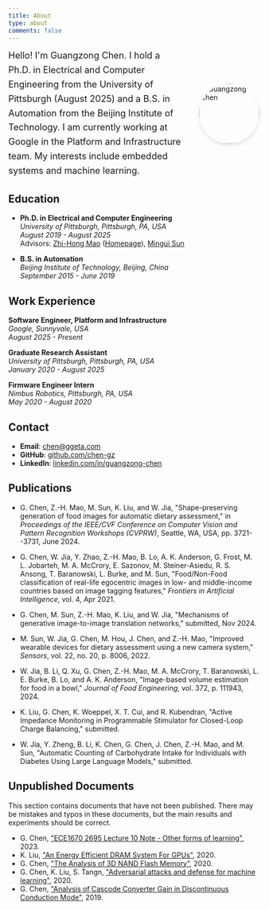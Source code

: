 ```yaml
---
title: About
type: about
comments: false
---
```


<div style="display: flex; align-items: center; gap: 30px; margin-bottom: 20px;">
  <div style="flex: 1;">
  <p style="margin: 0; font-size: 18px; line-height: 1.6;">Hello! I'm Guangzong Chen. I hold a Ph.D. in Electrical and Computer Engineering from the University of Pittsburgh (August 2025) and a B.S. in Automation from the Beijing Institute of Technology. I am currently working at Google in the Platform and Infrastructure team. My interests include embedded systems and machine learning.</p>
  </div>
  <div style="flex: 0 0 120px;">
    <img src="https://avatars.githubusercontent.com/u/18215354?v=4" alt="Guangzong Chen" style="width: 120px; height: 120px; border-radius: 50%; object-fit: cover; box-shadow: 0 4px 8px rgba(0,0,0,0.1);">
  </div>
</div> 

## Education

- **Ph.D. in Electrical and Computer Engineering**  
  *University of Pittsburgh, Pittsburgh, PA, USA*  
  *August 2019 - August 2025*  
  Advisors: [Zhi-Hong Mao](https://www.engineering.pitt.edu/people/faculty/zhi-hong-mao/) ([Homepage](https://sites.pitt.edu/~zhm4/)), [Mingui Sun](https://www.neurosurgery.pitt.edu/people/mingui-sun)

- **B.S. in Automation**  
  *Beijing Institute of Technology, Beijing, China*  
  *September 2015 - June 2019*

## Work Experience

**Software Engineer, Platform and Infrastructure**  
  *Google, Sunnyvale, USA*  
  *August 2025 - Present*

**Graduate Research Assistant**  
  *University of Pittsburgh, Pittsburgh, PA, USA*  
  *January 2020 - August 2025*

**Firmware Engineer Intern**  
  *Nimbus Robotics, Pittsburgh, PA, USA*  
  *May 2020 - August 2020*

## Contact

- **Email**: [chen@ggeta.com](mailto:chen@ggeta.com)
- **GitHub**: [github.com/chen-gz](https://github.com/chen-gz)
- **LinkedIn**: [linkedin.com/in/guangzong-chen](https://linkedin.com/in/guangzong-chen)

## Publications

- G. Chen, Z.-H. Mao, M. Sun, K. Liu, and W. Jia, "Shape-preserving generation of food images for automatic dietary assessment," in *Proceedings of the IEEE/CVF Conference on Computer Vision and Pattern Recognition Workshops (CVPRW)*, Seattle, WA, USA, pp. 3721--3731, June 2024.

- G. Chen, W. Jia, Y. Zhao, Z.-H. Mao, B. Lo, A. K. Anderson, G. Frost, M. L. Jobarteh, M. A. McCrory, E. Sazonov, M. Steiner-Asiedu, R. S. Ansong, T. Baranowski, L. Burke, and M. Sun, "Food/Non-Food classification of real-life egocentric images in low- and middle-income countries based on image tagging features," *Frontiers in Artificial Intelligence*, vol. 4, Apr 2021.

- G. Chen, M. Sun, Z.-H. Mao, K. Liu, and W. Jia, "Mechanisms of generative image-to-image translation networks," submitted, Nov 2024.

- M. Sun, W. Jia, G. Chen, M. Hou, J. Chen, and Z.-H. Mao, "Improved wearable devices for dietary assessment using a new camera system," *Sensors*, vol. 22, no. 20, p. 8006, 2022.

- W. Jia, B. Li, Q. Xu, G. Chen, Z.-H. Mao, M. A. McCrory, T. Baranowski, L. E. Burke, B. Lo, and A. K. Anderson, "Image-based volume estimation for food in a bowl," *Journal of Food Engineering*, vol. 372, p. 111943, 2024.

- K. Liu, G. Chen, K. Woeppel, X. T. Cui, and R. Kubendran, "Active Impedance Monitoring in Programmable Stimulator for Closed-Loop Charge Balancing," submitted.

- W. Jia, Y. Zheng, B. Li, K. Chen, G. Chen, J. Chen, Z.-H. Mao, and M. Sun, "Automatic Counting of Carbohydrate Intake for Individuals with Diabetes Using Large Language Models," submitted.

## Unpublished Documents

This section contains documents that have not been published. There may be mistakes and typos in these documents, but the main results and experiments should be correct.

- G. Chen, ["ECE1670 2695 Lecture 10 Note - Other forms of learning"](/papers/Class%20ECE1670%202695%20Lecture%2010%20Note%20-%20Other%20forms%20of%20learning%20-%202023.pdf), 2023.
- K. Liu, ["An Energy Efficient DRAM System For GPUs"](/papers/Class%20An%20Energy%20Efficient%20DRAM%20System%20For%20GPUs%20-%20Kangni%20-%202020.pdf), 2020.
- G. Chen, ["The Analysis of 3D NAND Flash Memory"](/papers/Class%20ECE2263%20finial%20-%20The%20Analysis%20of%203D%20NAND%20Flash%20Memory%20-%202020.pdf), 2020.
- G. Chen, K. Liu, S. Tangn, ["Adversarial attacks and defense for machine learning"](/papers/Class%20Information%20Security%20Final%20Report%20-%20Adversarial%20attacks%20and%20defense%20for%20machine%20learning%20-%202020.pdf), 2020.
- G. Chen, ["Analysis of Cascode Converter Gain in Discontinuous Conduction Mode"](/papers/Paper%20-%20Analysis%20of%20Cascode%20Converter%20gain%20in%20Discontinuous%20Conduction%20Mode%20-%202019.pdf), 2019.
